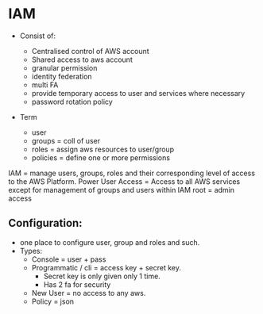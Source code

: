 # IAM
 - Consist of:
	- Centralised control of AWS account
	- Shared access to aws account
	- granular permission
	- identity federation
	- multi FA
	- provide temporary access to user and services where necessary
	- password rotation policy

 - Term 
 	- user
 	- groups = coll of user
 	- roles = assign aws resources to user/group
 	- policies = define one or more permissions

IAM = manage users, groups, roles and their corresponding level of access to the AWS Platform.
Power User Access = Access to all AWS services except for management of groups and users within IAM
root = admin access

## Configuration:
 - one place to configure user, group and roles and such.
 - Types:
   - Console = user + pass
   - Programmatic / cli = access key + secret key.
     - Secret key is only given only 1 time.
     - Has 2 fa for security
   - New User = no access to any aws.
   - Policy = json
